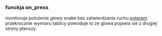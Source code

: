 ### funckja on_press 
monitoruje polożenie glowy snake bez zatwierdzania ruchu <ins>enterem</ins>
przekrocznie wymiaru tablicy powoduje to ze glowa pojawia sie z drugiej strony planszy
